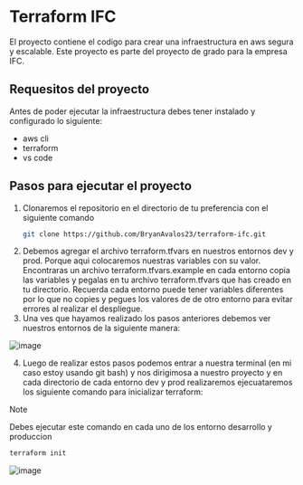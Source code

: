# Terraform IFC
El proyecto contiene el codigo para crear una infraestructura en aws segura y escalable. Este proyecto es parte del proyecto de grado para la empresa IFC.

## Requesitos del proyecto
Antes de poder ejecutar la infraestructura debes tener instalado y configurado lo siguiente:
- aws cli
- terraform
- vs code

## Pasos para ejecutar el proyecto
1. Clonaremos el repositorio en el directorio de tu preferencia con el siguiente comando
   ```bash
   git clone https://github.com/BryanAvalos23/terraform-ifc.git
   ```
2. Debemos agregar el archivo terraform.tfvars en nuestros entornos dev y prod. Porque aqui colocaremos nuestras variables con su valor. Encontraras un archivo terraform.tfvars.example en cada entorno
   copia las variables y pegalas en tu archivo terraform.tfvars que has creado en tu directorio. Recuerda cada entorno puede tener variables diferentes por lo que no copies y pegues los valores de de otro
   entorno para evitar errores al realizar el despliegue.
3. Una ves que hayamos realizado los pasos anteriores debemos ver nuestros entornos de la siguiente manera:
   
![image](https://github.com/user-attachments/assets/8564299f-9413-43ec-a7c4-722148b47c23)

4. Luego de realizar estos pasos podemos entrar a nuestra terminal (en mi caso estoy usando git bash) y nos dirigimosa a nuestro proyecto y en cada directorio de cada entorno dev y prod realizaremos
   ejecuataremos los siguiente comando para inicializar terraform:

  >[!NOTE]
  >Debes ejecutar este comando en cada uno de los entorno desarrollo y produccion

  ```bash
  terraform init
  ```
  ![image](https://github.com/user-attachments/assets/f977a339-950b-4270-90c7-12ceb3e29832)
